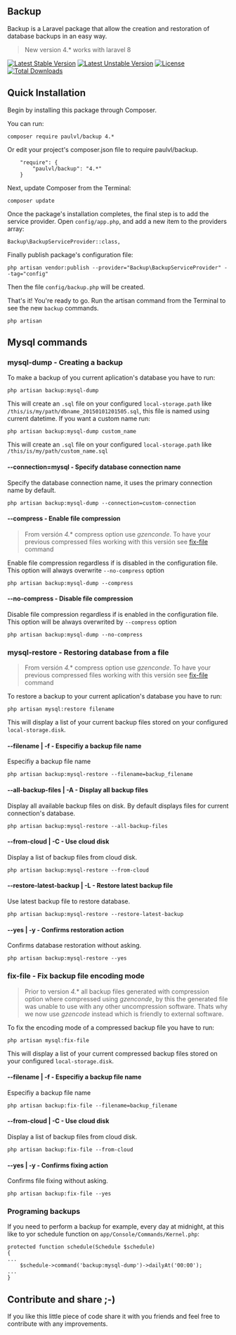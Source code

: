## Backup

Backup is a Laravel package that allow the creation and restoration of database backups in an easy way.

> New version 4.* works with laravel 8

[![Latest Stable Version](https://poser.pugx.org/paulvl/backup/v/stable)](https://packagist.org/packages/paulvl/backup)  [![Latest Unstable Version](https://poser.pugx.org/paulvl/backup/v/unstable)](https://packagist.org/packages/paulvl/backup)  [![License](https://poser.pugx.org/paulvl/backup/license)](https://packagist.org/packages/paulvl/backup)  [![Total Downloads](https://poser.pugx.org/paulvl/backup/downloads)](https://packagist.org/packages/paulvl/backup)

## **Quick Installation**

Begin by installing this package through Composer.

You can run:

```
composer require paulvl/backup 4.*
```

Or edit your project's composer.json file to require paulvl/backup.

```
    "require": {
        "paulvl/backup": "4.*"
    }
```

Next, update Composer from the Terminal:

```
composer update
```

Once the package's installation completes, the final step is to add the service provider. Open  `config/app.php`, and add a new item to the providers array:

```
Backup\BackupServiceProvider::class,
```

Finally publish package's configuration file:

```
php artisan vendor:publish --provider="Backup\BackupServiceProvider" --tag="config"
```

Then the file  `config/backup.php`  will be created.

That's it! You're ready to go. Run the artisan command from the Terminal to see the new  `backup`  commands.

```
php artisan
```

## **Mysql commands**

### **mysql-dump**  - Creating a backup

To make a backup of you current aplication's database you have to run:

```
php artisan backup:mysql-dump
```

This will create an  `.sql`  file on your configured  `local-storage.path`  like  `/this/is/my/path/dbname_20150101201505.sql`, this file is named using current datetime. If you want a custom name run:

```
php artisan backup:mysql-dump custom_name
```

This will create an  `.sql`  file on your configured  `local-storage.path`  like  `/this/is/my/path/custom_name.sql`

#### **--connection=mysql**  - Specify database connection name

Specify the database connection name, it uses the primary connection name by default.

```
php artisan backup:mysql-dump --connection=custom-connection
```

#### **--compress**  - Enable file compression
> From versión *4.** compress option use *gzenconde*. To have your previous compressed files working with this versión see [fix-file](#fix-file----fix-backup-file-encoding-mode) command

Enable file compression regardless if is disabled in the configuration file. This option will always overwrite  `--no-compress`  option

```
php artisan backup:mysql-dump --compress
```

#### **--no-compress**  - Disable file compression

Disable file compression regardless if is enabled in the configuration file. This option will be always overwrited by  `--compress`  option

```
php artisan backup:mysql-dump --no-compress
```

### **mysql-restore**  - Restoring database from a file
> From versión *4.** compress option use *gzenconde*. To have your previous compressed files working with this versión see [fix-file](#fix-file----fix-backup-file-encoding-mode) command

To restore a backup to your current aplication's database you have to run:

```
php artisan mysql:restore filename
```

This will display a list of your current backup files stored on your configured  `local-storage.disk`.

#### **--filename | -f**  - Especifiy a backup file name

Especifiy a backup file name

```
php artisan backup:mysql-restore --filename=backup_filename
```

#### **--all-backup-files | -A**  - Display all backup files

Display all available backup files on disk. By default displays files for current connection's database.

```
php artisan backup:mysql-restore --all-backup-files
```

#### **--from-cloud | -C**  - Use cloud disk

Display a list of backup files from cloud disk.

```
php artisan backup:mysql-restore --from-cloud
```

#### **--restore-latest-backup | -L**  - Restore latest backup file

Use latest backup file to restore database.

```
php artisan backup:mysql-restore --restore-latest-backup
```

#### **--yes | -y**  - Confirms restoration action

Confirms database restoration without asking.

```
php artisan backup:mysql-restore --yes
```

### **fix-file**  - Fix backup file encoding mode

> Prior to version *4.** all backup files generated with compression option where compressed using *gzenconde*, by this the generated file was unable to use with any other uncompression software. Thats why we now use *gzencode* instead which is friendly to external software.

To fix the encoding mode of a compressed backup file you have to run:

```
php artisan mysql:fix-file
```

This will display a list of your current compressed backup files stored on your configured  `local-storage.disk`.

#### **--filename | -f**  - Especifiy a backup file name

Especifiy a backup file name

```
php artisan backup:fix-file --filename=backup_filename
```

#### **--from-cloud | -C**  - Use cloud disk

Display a list of backup files from cloud disk.

```
php artisan backup:fix-file --from-cloud
```

#### **--yes | -y**  - Confirms fixing action

Confirms file fixing without asking.

```
php artisan backup:fix-file --yes
```

### **Programing backups**

If you need to perform a backup for example, every day at midnight, at this like to yor schedule function on  `app/Console/Commands/Kernel.php`:

```
protected function schedule(Schedule $schedule)
{
...
    $schedule->command('backup:mysql-dump')->dailyAt('00:00');
...
}
```

## **Contribute and share ;-)**

If you like this little piece of code share it with you friends and feel free to contribute with any improvements.
